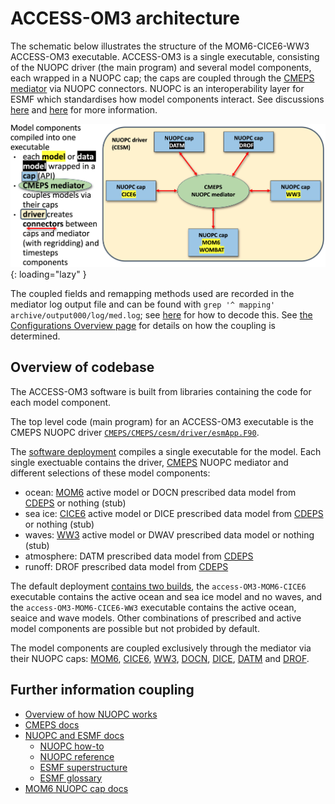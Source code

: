# ACCESS-OM3 architecture
The schematic below illustrates the structure of the MOM6-CICE6-WW3 ACCESS-OM3 executable. ACCESS-OM3 is a single executable, consisting of the NUOPC driver (the main program) and several model components, each wrapped in a NUOPC cap; the caps are coupled through the [CMEPS mediator](https://escomp.github.io/CMEPS/versions/master/html/index.html) via NUOPC connectors. NUOPC is an interoperability layer for ESMF which standardises how model components interact. See discussions [here](https://github.com/COSIMA/access-om3/discussions/7#discussioncomment-3446345) and [here](https://github.com/COSIMA/access-om3/discussions/9) for more information.

![ACCESS-OM3 architecture](../assets/nuopc_overview.png){: loading="lazy" }

The coupled fields and remapping methods used are recorded in the mediator log output file and can be found with `grep '^ mapping' archive/output000/log/med.log`; see [here](https://escomp.github.io/CMEPS/versions/master/html/esmflds.html) for how to decode this. See [the Configurations Overview page](configurations/Overview.md#coupling) for details on how the coupling is determined.

## Overview of codebase

The ACCESS-OM3 software is built from libraries containing the code for each model component.

The top level code (main program) for an ACCESS-OM3 executable is the CMEPS NUOPC driver [`CMEPS/CMEPS/cesm/driver/esmApp.F90`](https://github.com/ESCOMP/CMEPS/blob/606eb397d4e66f8fa3417e7e8fd2b2b4b3c222b4/cesm/driver/esmApp.F90).

The [software deployment](https://github.com/accESS-NRI/access-om3) compiles a single executable for the model. Each single exectuable contains the driver, [CMEPS](https://github.com/access-nri/access-om3/tree/master/CMEPS) NUOPC mediator and different selections of these model components:

- ocean: [MOM6](https://github.com/access-nri/access-om3/tree/master/MOM6) active model or DOCN prescribed data model from [CDEPS](https://github.com/access-nri/access-om3/tree/master/CDEPS) or nothing (stub)
- sea ice: [CICE6](https://github.com/access-nri/access-om3/tree/master/CICE) active model or DICE prescribed data model from [CDEPS](https://github.com/access-nri/access-om3/tree/master/CDEPS) or nothing (stub)
- waves: [WW3](https://github.com/access-nri/access-om3/tree/master/WW3) active model or DWAV prescribed data model or nothing (stub)
- atmosphere: DATM prescribed data model from [CDEPS](https://github.com/access-nri/access-om3/tree/master/CDEPS)
- runoff: DROF prescribed data model from [CDEPS](https://github.com/access-nri/access-om3/tree/master/CDEPS)

The default deployment [contains two builds](https://github.com/search?q=repo%3AACCESS-NRI%2FACCESS-OM3%20configurations%3D&type=code), the `access-OM3-MOM6-CICE6` executable contains the active ocean and sea ice model and no waves, and the `access-OM3-MOM6-CICE6-WW3` executable contains the active ocean, seaice and wave models. Other combinations of prescribed and active model components are possible but not probided by default.

The model components are coupled exclusively through the mediator via their NUOPC caps: [MOM6](https://github.com/mom-ocean/MOM6/tree/main/config_src/drivers/nuopc_cap), [CICE6](https://github.com/ESCOMP/CICE/tree/main/cicecore/drivers/nuopc/cmeps), [WW3](https://github.com/ESCOMP/WW3/blob/dev/unified/model/src/wav_import_export.F90), [DOCN](https://github.com/ESCOMP/CDEPS/tree/main/docn), [DICE](https://github.com/ESCOMP/CDEPS/tree/main/dice), [DATM](https://github.com/ESCOMP/CDEPS/tree/main/datm) and [DROF](https://github.com/ESCOMP/CDEPS/tree/main/drof).

## Further information coupling
- [Overview of how NUOPC works](https://earthsystemmodeling.org/nuopc/)
- [CMEPS docs](https://escomp.github.io/CMEPS/versions/master/html/index.html)
- [NUOPC and ESMF docs](https://earthsystemmodeling.org/doc/)
  - [NUOPC how-to](https://earthsystemmodeling.org/docs/release/ESMF_8_3_1/NUOPC_howtodoc/)
  - [NUOPC reference](https://earthsystemmodeling.org/docs/release/ESMF_8_3_1/NUOPC_refdoc/NUOPC_refdoc.html)
  - [ESMF superstructure](https://earthsystemmodeling.org/docs/release/ESMF_8_3_1/ESMF_refdoc/node4.html)
  - [ESMF glossary](https://earthsystemmodeling.org/docs/release/ESMF_8_3_1/ESMF_usrdoc/node15.html)
- [MOM6 NUOPC cap docs](https://ncar.github.io/MOM6/APIs/nuopc_cap.html)



